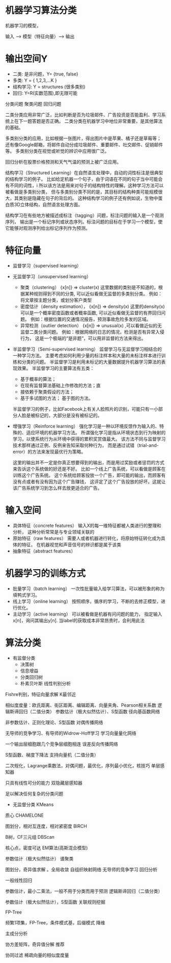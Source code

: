 # 机器学习算法分类

机器学习的模型，

输入 --> 模型（特征向量）--> 输出


# 输出空间Y

  * 二类: 是非问题，Y= {true, false}
  * 多类: Y = { 1,2,3,...K } 
  * 结构学习: Y = structures (很多类别) 
  * 回归: Y=R(实数范围),即无限可能

分类问题
聚类问题
回归问题

二类分类应用非常广泛，比如判断是否为垃圾邮件、广告投资是否能盈利、学习系统上在下一题答题是否正确。
二类分类在机器学习中地位非常重要，是其他算法的基础。

多类别分类的应用，比如根据一张图片，得出图片中是苹果、橘子还是草莓等；
还有像Google邮箱，将邮件自动分成垃圾邮件、重要邮件、社交邮件、促销邮件等。
多类别分类在视觉或听觉的辨识中应用很广泛。

回归分析在股票价格预测和天气气温的预测上被广泛应用。

结构学习（Structured Learning）在自然语言处理中，自动的词性标注是很典型的结构学习的例子。
比如给定机器一个句子，由于词语在不同的句子当中可能会有不同的词性，i
所以该方法是用来对句子的结构特性的理解。这种学习方法可以被看做是多类别分类，
但与多类别分类不同的是，其目标的结构种类可能规模很大，其类别是隐藏在句子的背后的。
这种结构学习的例子还有例如说，生物中蛋白质3D立体结构，自然语言处理方面。

结构学习在有些地方被描述成标注（tagging）问题，标注问题的输入是一个观测序列，
输出是一个标记序列或状态序列。标注问题的目标在于学习一个模型，使它能够对观测序列给出标记序列作为预测。

# 特征向量

  * 监督学习（supervised learning）
  * 无监督学习（unsupervised learning）
    - 聚类（clustering）
      {x[n]} => cluster(x) 这里数据的类别是不知道的，根据某种规则得到不同的分类,
      可以近似看做无监督的多类别分类。
      例如：将文章按主题分类，或划分客户类型
    - 密度估计（density estimation），
      {x[n]} => density(x)
      这里的density(x) 可以是一个概率密度函数或者概率函数,
      可以近似看做无监督的有界回归问题。
      例如：根据位置的交通情况报告，预测事故危险多发的区域。
    - 异常检测（outlier detection）
      {x[n]} => unusual(x) ,可以看做近似的无监督二类分类问题。
      例如：根据网络的日志的情况，检测是否有异常入侵行为，
      这是一个极端的“是非题”，可以用非监督的方法来得出。
  * 半监督学习（Semi-supervised learning）
    监督学习与无监督学习相结合的一种学习方法。
    主要考虑如何利用少量的标注样本和大量的未标注样本进行训练和分类的问题。
    半监督学习是利用未标记的大量数据提升机器学习算法的表现效果。
    半监督学习的主要算法有五类：

    - 基于概率的算法；
    - 在现有监督算法基础上作修改的方法；直
    - 接依赖于聚类假设的方法；
    - 基于多试图的方法；
    基于图的方法。

    半监督学习的例子，比如Facebook上有关人脸照片的识别，可能只有一小部分人脸是被标记的，大部分是没有被标记的。

  * 增强学习（Reinforce learning）
    强化学习是一种以环境反馈作为输入的、特殊的、适应环境的机器学习方法。
    所谓强化学习是指从环境状态到行为映射的学习，以使系统行为从环境中获得的累积奖赏值最大。
    该方法不同与监督学习技术那样通过正例、反例来告知采取何种行为，
    而是通过试错（trial-and-error）的方法来发现最优行为策略。

    这里的输出并不一定是你真正想要得到的输出，而是用过奖励或者惩罚的方式来告诉这个系统做的好还是不好。
    比如一个线上广告系统，可以看做是顾客在训练这个广告系统。
    这个系统给顾客投放一个广告，即可能的输出，而顾客有没有点或者有没有因为这个广告赚钱，
    这评定了这个广告投放的好坏。这就让该广告系统学习到怎么样去放更适合的广告。

# 输入空间

  * 具体特征（concrete features）
    输入X的每一维特征都被人类进行的整理和分析，
    这种分析常常是与专业领域关联的
  * 原始特征（raw features）
    需要人或者机器进行转化，将原始特征转化成为具体的特征，
    在机器视觉和声音信号的辨识都是属于该类
  * 抽象特征（abstract features）


# 机器学习的训练方式



+ 批量学习（batch learning）
  一次性批量输入给学习算法，可以被形象的称为填鸭式学习。
+ 线上学习（online learning）
  按照顺序，循序的学习，不断的去修正模型，进行优化。
+ 主动学习（active learning）
  可以被看做是机器有问问题的能力，
  指定输入x[n]，询问其输出y[n].
  当label的获取成本非常昂贵时，会利用此法



# 算法分类

+ 有监督分类
  * 决策树
  * 信息增益
  * 分类回归树
  * 朴素贝叶斯
线性判别分析

Fishre判别，特征向量求解
K最邻近

相似度度量：欧氏距离、街区距离、编辑距离、向量夹角、Pearson相关系数
逻辑斯谛回归（二值分类）
参数估计（极大似然估计）、S型函数
径向基函数网络

非参数估计、正则化理论、S型函数
对偶传播网络

无导师的竞争学习、有导师的Widrow-Hoff学习
学习向量量化网络

一个输出层细胞跟几个竞争层细胞相连
误差反向传播网络

S型函数、梯度下降法
支持向量机（二值分类）

二次规化，Lagrange乘数法，对偶问题，最优化，序列最小优化，核技巧
单层感知器

只具有线性可分的能力
双隐藏层感知器

足以解决任何复杂的分类问题
+ 无监督分类
KMeans

质心
CHAMELONE

图划分，相对互连度，相对紧密度
BIRCH

B树，CF三元组
DBScan

核心点，密度可达
EM算法(高斯混合模型)

参数估计（极大似然估计）
谱聚类

图划分，奇异值求解 。全局收敛
自组织映射网络
无导师的竞争学习
回归分析

一般线性回归

参数估计，最小二乘法，一般不用于分类而用于预测
逻辑斯谛回归（二值分类）

参数估计（极大似然估计），S型函数
关联规则挖掘

FP-Tree

频繁1项集，FP-Tree，条件模式基，后缀模式
降维

主成分分析

协方差矩阵，奇异值分解
推荐

协同过滤
稀疏向量的相似度度量
